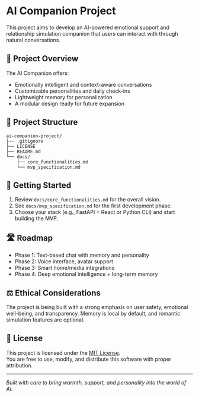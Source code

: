 # AI Companion Project

This project aims to develop an AI-powered emotional support and relationship simulation companion that users can interact with through natural conversations.

## 🚀 Project Overview

The AI Companion offers:
- Emotionally intelligent and context-aware conversations
- Customizable personalities and daily check-ins
- Lightweight memory for personalization
- A modular design ready for future expansion

## 📁 Project Structure

```
ai-companion-project/
├── .gitignore
├── LICENSE
├── README.md
└── docs/
    ├── core_functionalities.md
    └── mvp_specification.md
```

## 📌 Getting Started

1. Review `docs/core_functionalities.md` for the overall vision.
2. See `docs/mvp_specification.md` for the first development phase.
3. Choose your stack (e.g., FastAPI + React or Python CLI) and start building the MVP.

## 🛣️ Roadmap

- Phase 1: Text-based chat with memory and personality
- Phase 2: Voice interface, avatar support
- Phase 3: Smart home/media integrations
- Phase 4: Deep emotional intelligence + long-term memory

## ⚖️ Ethical Considerations

The project is being built with a strong emphasis on user safety, emotional well-being, and transparency. Memory is local by default, and romantic simulation features are optional.

## 📄 License

This project is licensed under the [MIT License](LICENSE).  
You are free to use, modify, and distribute this software with proper attribution.

---

*Built with care to bring warmth, support, and personality into the world of AI.*
